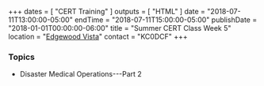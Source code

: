 +++
dates = [ "CERT Training" ]
outputs = [ "HTML" ]
date = "2018-07-11T13:00:00-05:00"
endTime = "2018-07-11T15:00:00-05:00"
publishDate = "2018-01-01T00:00:00-06:00"
title = "Summer CERT Class Week 5"
location = "[Edgewood Vista](https://maps.google.com/?daddr=Edgewood+Vista,+4420+37th+Ave+S,+Fargo,+ND+58104)"
contact = "KC0DCF"
+++
### Topics

* Disaster Medical Operations---Part 2

